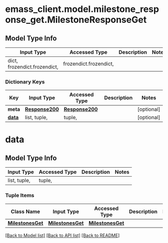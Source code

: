 # emass_client.model.milestone_response_get.MilestoneResponseGet

## Model Type Info
Input Type | Accessed Type | Description | Notes
------------ | ------------- | ------------- | -------------
dict, frozendict.frozendict,  | frozendict.frozendict,  |  | 

### Dictionary Keys
Key | Input Type | Accessed Type | Description | Notes
------------ | ------------- | ------------- | ------------- | -------------
**meta** | [**Response200**](Response200.md) | [**Response200**](Response200.md) |  | [optional] 
**[data](#data)** | list, tuple,  | tuple,  |  | [optional] 

# data

## Model Type Info
Input Type | Accessed Type | Description | Notes
------------ | ------------- | ------------- | -------------
list, tuple,  | tuple,  |  | 

### Tuple Items
Class Name | Input Type | Accessed Type | Description | Notes
------------- | ------------- | ------------- | ------------- | -------------
[**MilestonesGet**](MilestonesGet.md) | [**MilestonesGet**](MilestonesGet.md) | [**MilestonesGet**](MilestonesGet.md) |  | 

[[Back to Model list]](../../README.md#documentation-for-models) [[Back to API list]](../../README.md#documentation-for-api-endpoints) [[Back to README]](../../README.md)

